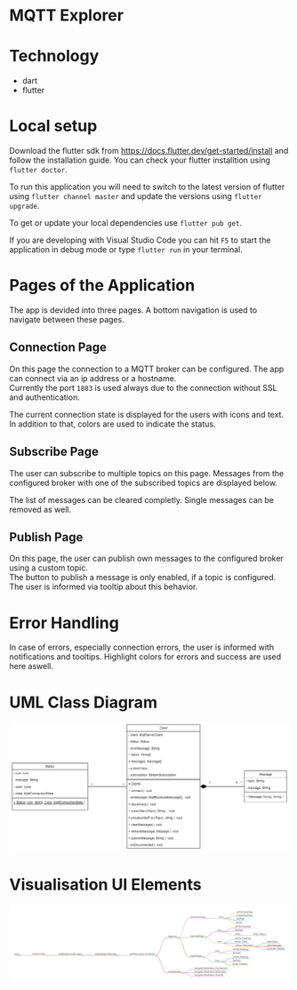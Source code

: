 # MQTT Explorer

# Technology
- dart
- flutter

# Local setup
Download the flutter sdk from https://docs.flutter.dev/get-started/install and follow the installation guide. 
You can check your flutter installtion using `flutter doctor`.

To run this application you will need to switch to the latest version of flutter using `flutter channel master`
and update the versions using `flutter upgrade`.

To get or update your local dependencies use `flutter pub get`.

If you are developing with Visual Studio Code you can hit `F5` to start the application in debug mode or type `flutter run` in your terminal.


# Pages of the Application
The app is devided into three pages. A bottom navigation is used to navigate between these pages.

## Connection Page
On this page the connection to a MQTT broker can be configured. The app can connect via an ip address or a hostname.  
Currently the port `1883` is used always due to the connection without SSL and authentication.

The current connection state is displayed for the users with icons and text. In addition to that, colors are used to indicate the status.

## Subscribe Page
The user can subscribe to multiple topics on this page. Messages from the configured broker with one of the subscribed topics are displayed below. 

The list of messages can be cleared completly. Single messages can be removed as well.

## Publish Page
On this page, the user can publish own messages to the configured broker using a custom topic.  
The button to publish a message is only enabled, if a topic is configured. The user is informed via tooltip about this behavior.

# Error Handling
In case of errors, especially connection errors, the user is informed with notifications and tooltips. Highlight colors for errors and success are used here aswell.

# UML Class Diagram
![UML class diagram](https://github.com/eliaspasche/mqtt_explorer/blob/bdd0899cac752742388a8f83b3345f3f57464670/docs/UML_class_diagram.png)

# Visualisation UI Elements
![Tree graph of the UI Elements](https://github.com/eliaspasche/mqtt_explorer/blob/ee6592847c8a580aa58770a5708ef6434d70284e/docs/UI_graph.png)
